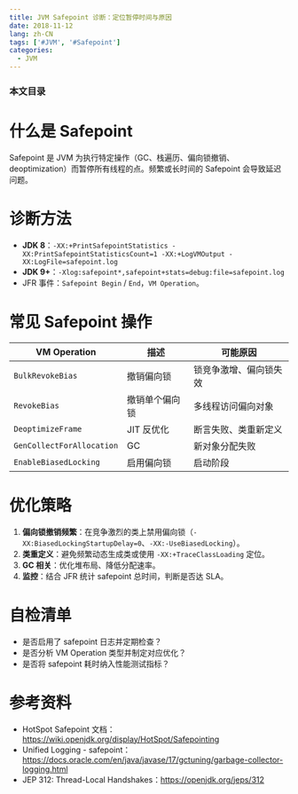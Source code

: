```yaml
---
title: JVM Safepoint 诊断：定位暂停时间与原因
date: 2018-11-12
lang: zh-CN
tags: ['#JVM', '#Safepoint']
categories:
  - JVM
---
```


### 本文目录
<!-- toc -->

# 什么是 Safepoint
Safepoint 是 JVM 为执行特定操作（GC、栈遍历、偏向锁撤销、deoptimization）而暂停所有线程的点。频繁或长时间的 Safepoint 会导致延迟问题。

# 诊断方法
- **JDK 8**：`-XX:+PrintSafepointStatistics -XX:PrintSafepointStatisticsCount=1 -XX:+LogVMOutput -XX:LogFile=safepoint.log`
- **JDK 9+**：`-Xlog:safepoint*,safepoint+stats=debug:file=safepoint.log`
- JFR 事件：`Safepoint Begin` / `End`，`VM Operation`。

# 常见 Safepoint 操作
| VM Operation | 描述 | 可能原因 |
|---|---|---|
| `BulkRevokeBias` | 撤销偏向锁 | 锁竞争激增、偏向锁失效 |
| `RevokeBias` | 撤销单个偏向锁 | 多线程访问偏向对象 |
| `DeoptimizeFrame` | JIT 反优化 | 断言失败、类重新定义 |
| `GenCollectForAllocation` | GC | 新对象分配失败 |
| `EnableBiasedLocking` | 启用偏向锁 | 启动阶段 |

# 优化策略
1. **偏向锁撤销频繁**：在竞争激烈的类上禁用偏向锁（`-XX:BiasedLockingStartupDelay=0`、`-XX:-UseBiasedLocking`）。
2. **类重定义**：避免频繁动态生成类或使用 `-XX:+TraceClassLoading` 定位。
3. **GC 相关**：优化堆布局、降低分配速率。
4. **监控**：结合 JFR 统计 safepoint 总时间，判断是否达 SLA。

# 自检清单
- 是否启用了 safepoint 日志并定期检查？
- 是否分析 VM Operation 类型并制定对应优化？
- 是否将 safepoint 耗时纳入性能测试指标？

# 参考资料
- HotSpot Safepoint 文档：https://wiki.openjdk.org/display/HotSpot/Safepointing
- Unified Logging - safepoint：https://docs.oracle.com/en/java/javase/17/gctuning/garbage-collector-logging.html
- JEP 312: Thread-Local Handshakes：https://openjdk.org/jeps/312
